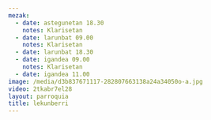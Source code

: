 ```yaml
---
mezak:
  - date: astegunetan 18.30
    notes: Klarisetan
  - date: larunbat 09.00
    notes: Klarisetan
  - date: larunbat 18.30
  - date: igandea 09.00
    notes: Klarisetan
  - date: igandea 11.00
image: /media/d3b837671117-282807663138a24a34050o-a.jpg
video: 2tkabr7el28
layout: parroquia
title: lekunberri
---
```

